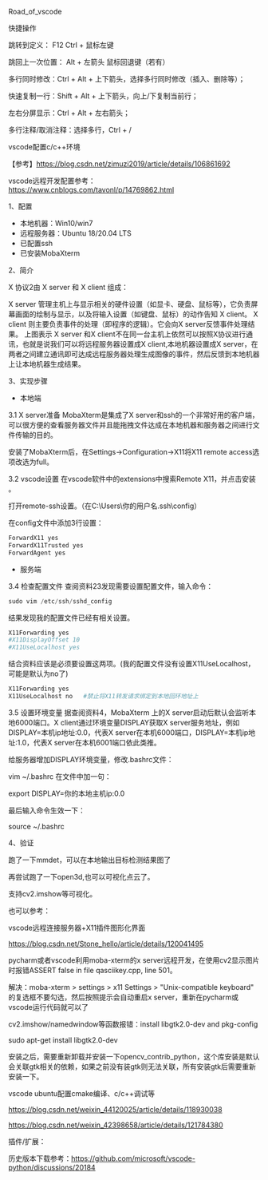 Road_of_vscode



快捷操作

跳转到定义：  F12  Ctrl + 鼠标左键

跳回上一次位置：  Alt + 左箭头   鼠标回退键（若有）

多行同时修改：Ctrl + Alt + 上下箭头，选择多行同时修改（插入、删除等）；

快速复制一行：Shift +  Alt + 上下箭头，向上/下复制当前行；

左右分屏显示：Ctrl + Alt + 左右箭头；

多行注释/取消注释：选择多行，Ctrl + /





vscode配置c/c++环境

【参考】https://blog.csdn.net/zimuzi2019/article/details/106861692



vscode远程开发配置参考：https://www.cnblogs.com/tavonl/p/14769862.html

1、配置

* 本地机器：Win10/win7
* 远程服务器：Ubuntu 18/20.04 LTS
* 已配置ssh
* 已安装MobaXterm

2、简介

X 协议2由 X server 和 X client 组成：

X server 管理主机上与显示相关的硬件设置（如显卡、硬盘、鼠标等），它负责屏幕画面的绘制与显示，以及将输入设置（如键盘、鼠标）的动作告知 X client。
X client 则主要负责事件的处理（即程序的逻辑）。它会向X server反馈事件处理结果。
上图表示 X server 和X client不在同一台主机上依然可以按照X协议进行通讯，也就是说我们可以将远程服务器设置成X client,本地机器设置成X server，在两者之间建立通讯即可达成远程服务器处理生成图像的事件，然后反馈到本地机器上让本地机器生成结果。

3、实现步骤

* 本地端

3.1 X server准备
MobaXterm是集成了X server和ssh的一个非常好用的客户端，可以很方便的查看服务器文件并且能拖拽文件达成在本地机器和服务器之间进行文件传输的目的。

安装了MobaXterm后，在Settings->Configuration->X11将X11 remote access选项改选为full。

3.2 vscode设置
在vscode软件中的extensions中搜索Remote X11，并点击安装 。

打开remote-ssh设置。（在C:\Users\你的用户名\.ssh\config）

在config文件中添加3行设置：

```python
ForwardX11 yes
ForwardX11Trusted yes
ForwardAgent yes
```

* 服务端

3.4 检查配置文件
查阅资料23发现需要设置配置文件，输入命令：

```python
sudo vim /etc/ssh/sshd_config
```

结果发现我的配置文件已经有相关设置。

```python
X11Forwarding yes
#X11DisplayOffset 10
#X11UseLocalhost yes
```

结合资料应该是必须要设置这两项。(我的配置文件没有设置X11UseLocalhost，可能是默认为no了)

```python
X11Forwarding yes
X11UseLocalhost no   #禁止将X11转发请求绑定到本地回环地址上
```

3.5 设置环境变量
据查阅资料4，MobaXterm 上的X server启动后默认会监听本地6000端口。X client通过环境变量DISPLAY获取X server服务地址，例如DISPLAY=本机ip地址:0.0，代表X server在本机6000端口，DISPLAY=本机ip地址:1.0，代表X server在本机6001端口依此类推。

给服务器增加DISPLAY环境变量，修改.bashrc文件：

vim ~/.bashrc
在文件中加一句：

export DISPLAY=你的本地主机ip:0.0

最后输入命令生效一下：

source ~/.bashrc

4、验证

跑了一下mmdet，可以在本地输出目标检测结果图了

再尝试跑了一下open3d,也可以可视化点云了。

支持cv2.imshow等可视化。

也可以参考：

vscode远程连接服务器+X11插件图形化界面

https://blog.csdn.net/Stone_hello/article/details/120041495



pycharm或者vscode利用moba-xterm的x server远程开发，在使用cv2显示图片时报错ASSERT false in file qasciikey.cpp, line 501。

解决：moba-xterm > settings > x11 Settings > "Unix-compatible keyboard" 的复选框不要勾选，然后按照提示会自动重启x server，重新在pycharm或vscode运行代码就可以了



cv2.imshow/namedwindow等函数报错：install libgtk2.0-dev and pkg-config

sudo apt-get install libgtk2.0-dev

安装之后，需要重新卸载并安装一下opencv_contrib_python，这个库安装是默认会关联gtk相关的依赖，如果之前没有装gtk则无法关联，所有安装gtk后需要重新安装一下。



vscode ubuntu配置cmake编译、c/c++调试等

https://blog.csdn.net/weixin_44120025/article/details/118930038

https://blog.csdn.net/weixin_42398658/article/details/121784380



插件/扩展：

历史版本下载参考：https://github.com/microsoft/vscode-python/discussions/20184